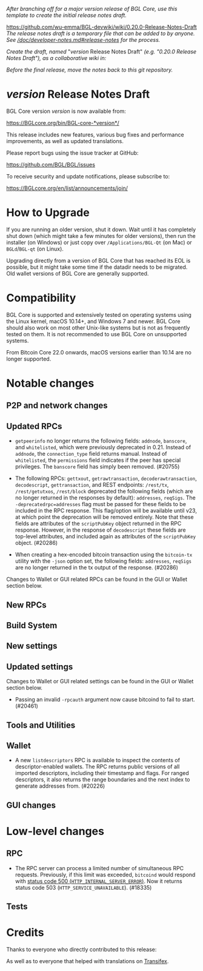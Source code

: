 *After branching off for a major version release of BGL Core, use this
template to create the initial release notes draft.*

https://github.com/wu-emma/BGL-devwiki/wiki/0.20.0-Release-Notes-Draft
*The release notes draft is a temporary file that can be added to by anyone. See
[/doc/developer-notes.md#release-notes](/doc/developer-notes.md#release-notes)
for the process.*

*Create the draft, named* "*version* Release Notes Draft"
*(e.g. "0.20.0 Release Notes Draft"), as a collaborative wiki in:*


*Before the final release, move the notes back to this git repository.*

*version* Release Notes Draft
===============================

BGL Core version *version* is now available from:

  <https://BGLcore.org/bin/BGL-core-*version*/>

This release includes new features, various bug fixes and performance
improvements, as well as updated translations.

Please report bugs using the issue tracker at GitHub:

  <https://github.com/BGL/BGL/issues>

To receive security and update notifications, please subscribe to:

  <https://BGLcore.org/en/list/announcements/join/>

How to Upgrade
==============

If you are running an older version, shut it down. Wait until it has completely
shut down (which might take a few minutes for older versions), then run the
installer (on Windows) or just copy over `/Applications/BGL-Qt` (on Mac)
or `BGLd`/`BGL-qt` (on Linux).

Upgrading directly from a version of BGL Core that has reached its EOL is
possible, but it might take some time if the datadir needs to be migrated. Old
wallet versions of BGL Core are generally supported.

Compatibility
==============

BGL Core is supported and extensively tested on operating systems
using the Linux kernel, macOS 10.14+, and Windows 7 and newer.  BGL
Core should also work on most other Unix-like systems but is not as
frequently tested on them.  It is not recommended to use BGL Core on
unsupported systems.


From Bitcoin Core 22.0 onwards, macOS versions earlier than 10.14 are no longer supported.

Notable changes
===============

P2P and network changes
-----------------------

Updated RPCs
------------
- `getpeerinfo` no longer returns the following fields: `addnode`, `banscore`,
  and `whitelisted`, which were previously deprecated in 0.21. Instead of
  `addnode`, the `connection_type` field returns manual. Instead of
  `whitelisted`, the `permissions` field indicates if the peer has special
  privileges. The `banscore` field has simply been removed. (#20755)

- The following RPCs:  `gettxout`, `getrawtransaction`, `decoderawtransaction`,
  `decodescript`, `gettransaction`, and REST endpoints: `/rest/tx`,
  `/rest/getutxos`, `/rest/block` deprecated the following fields (which are no
  longer returned in the responses by default): `addresses`, `reqSigs`.
  The `-deprecatedrpc=addresses` flag must be passed for these fields to be
  included in the RPC response. This flag/option will be available until v23, at which
  point the deprecation will be removed entirely. Note that these fields are attributes of
  the `scriptPubKey` object returned in the RPC response. However, in the response
  of `decodescript` these fields are top-level attributes, and included again as attributes
  of the `scriptPubKey` object. (#20286)

- When creating a hex-encoded bitcoin transaction using the `bitcoin-tx` utility
  with the `-json` option set, the following fields: `addresses`, `reqSigs` are no longer
  returned in the tx output of the response. (#20286)

Changes to Wallet or GUI related RPCs can be found in the GUI or Wallet section below.

New RPCs
--------

Build System
------------

New settings
------------

Updated settings
----------------

Changes to Wallet or GUI related settings can be found in the GUI or Wallet section below.

- Passing an invalid `-rpcauth` argument now cause bitcoind to fail to start.  (#20461)

Tools and Utilities
-------------------

Wallet
------

- A new `listdescriptors` RPC is available to inspect the contents of descriptor-enabled wallets.
  The RPC returns public versions of all imported descriptors, including their timestamp and flags.
  For ranged descriptors, it also returns the range boundaries and the next index to generate addresses from. (#20226)

GUI changes
-----------

Low-level changes
=================

RPC
---
- The RPC server can process a limited number of simultaneous RPC requests.
  Previously, if this limit was exceeded, `bitcoind` would respond with
  [status code 500 (`HTTP_INTERNAL_SERVER_ERROR`)](https://en.wikipedia.org/wiki/List_of_HTTP_status_codes#5xx_server_errors).
  Now it returns status code 503 (`HTTP_SERVICE_UNAVAILABLE`). (#18335)

Tests
-----

Credits
=======

Thanks to everyone who directly contributed to this release:


As well as to everyone that helped with translations on
[Transifex](https://www.transifex.com/BGL/BGL/).
